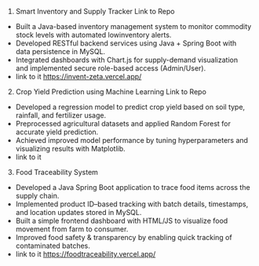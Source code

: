 1. Smart Inventory and Supply Tracker Link to Repo
- Built a Java-based inventory management system to monitor commodity stock levels with automated lowinventory alerts.
- Developed RESTful backend services using Java + Spring Boot with data persistence in MySQL.
- Integrated dashboards with Chart.js for supply-demand visualization and implemented secure role-based access (Admin/User).
- link to it  https://invent-zeta.vercel.app/

2. Crop Yield Prediction using Machine Learning Link to Repo
- Developed a regression model to predict crop yield based on soil type, rainfall, and fertilizer usage.
- Preprocessed agricultural datasets and applied Random Forest for accurate yield prediction.
- Achieved improved model performance by tuning hyperparameters and visualizing results with Matplotlib.
- link to it

3. Food Traceability System
- Developed a Java Spring Boot application to trace food items across the supply chain.
- Implemented product ID–based tracking with batch details, timestamps, and location updates stored in MySQL.
- Built a simple frontend dashboard with HTML/JS to visualize food movement from farm to consumer.
- Improved food safety & transparency by enabling quick tracking of contaminated batches.
- link to it  https://foodtraceability.vercel.app/
